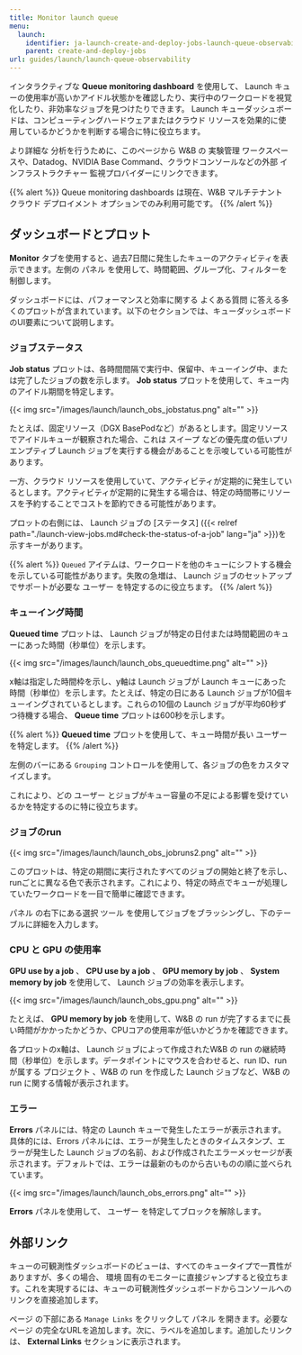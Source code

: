 ```yaml
---
title: Monitor launch queue
menu:
  launch:
    identifier: ja-launch-create-and-deploy-jobs-launch-queue-observability
    parent: create-and-deploy-jobs
url: guides/launch/launch-queue-observability
---
```


インタラクティブな **Queue monitoring dashboard** を使用して、 Launch キューの使用率が高いかアイドル状態かを確認したり、実行中のワークロードを視覚化したり、非効率なジョブを見つけたりできます。 Launch キューダッシュボードは、コンピューティングハードウェアまたはクラウド リソースを効果的に使用しているかどうかを判断する場合に特に役立ちます。

より詳細な 分析を行うために、このページから W&B の 実験管理 ワークスペースや、Datadog、NVIDIA Base Command、クラウドコンソールなどの外部 インフラストラクチャー 監視プロバイダーにリンクできます。

{{% alert %}}
Queue monitoring dashboards は現在、W&B マルチテナント クラウド デプロイメント オプションでのみ利用可能です。
{{% /alert %}}

## ダッシュボードとプロット
**Monitor** タブを使用すると、過去7日間に発生したキューのアクティビティを表示できます。左側の パネル を使用して、時間範囲、グループ化、フィルターを制御します。

ダッシュボードには、パフォーマンスと効率に関する よくある質問 に答える多くのプロットが含まれています。以下のセクションでは、キューダッシュボードのUI要素について説明します。

### ジョブステータス
**Job status** プロットは、各時間間隔で実行中、保留中、キューイング中、または完了したジョブの数を示します。 **Job status** プロットを使用して、キュー内のアイドル期間を特定します。

{{< img src="/images/launch/launch_obs_jobstatus.png" alt="" >}}

たとえば、固定リソース（DGX BasePodなど）があるとします。固定リソースでアイドルキューが観察された場合、これは スイープ などの優先度の低いプリエンプティブ Launch ジョブを実行する機会があることを示唆している可能性があります。

一方、クラウド リソースを使用していて、アクティビティが定期的に発生しているとします。アクティビティが定期的に発生する場合は、特定の時間帯にリソースを予約することでコストを節約できる可能性があります。

プロットの右側には、 Launch ジョブの [ステータス] ({{< relref path="./launch-view-jobs.md#check-the-status-of-a-job" lang="ja" >}})を示すキーがあります。

{{% alert %}}
`Queued` アイテムは、ワークロードを他のキューにシフトする機会を示している可能性があります。失敗の急増は、 Launch ジョブのセットアップでサポートが必要な ユーザー を特定するのに役立ちます。
{{% /alert %}}

### キューイング時間

**Queued time** プロットは、 Launch ジョブが特定の日付または時間範囲のキューにあった時間（秒単位）を示します。

{{< img src="/images/launch/launch_obs_queuedtime.png" alt="" >}}

x軸は指定した時間枠を示し、y軸は Launch ジョブが Launch キューにあった時間（秒単位）を示します。たとえば、特定の日にある Launch ジョブが10個キューイングされているとします。これらの10個の Launch ジョブが平均60秒ずつ待機する場合、 **Queue time** プロットは600秒を示します。

{{% alert %}}
**Queued time** プロットを使用して、キュー時間が長い ユーザー を特定します。
{{% /alert %}}

左側のバーにある `Grouping` コントロールを使用して、各ジョブの色をカスタマイズします。

これにより、どの ユーザー とジョブがキュー容量の不足による影響を受けているかを特定するのに特に役立ちます。

### ジョブのrun

{{< img src="/images/launch/launch_obs_jobruns2.png" alt="" >}}

このプロットは、特定の期間に実行されたすべてのジョブの開始と終了を示し、runごとに異なる色で表示されます。これにより、特定の時点でキューが処理していたワークロードを一目で簡単に確認できます。

 パネル の右下にある選択 ツール を使用してジョブをブラッシングし、下のテーブルに詳細を入力します。

### CPU と GPU の使用率
**GPU use by a job** 、 **CPU use by a job** 、 **GPU memory by job** 、 **System memory by job** を使用して、 Launch ジョブの効率を表示します。

{{< img src="/images/launch/launch_obs_gpu.png" alt="" >}}

たとえば、 **GPU memory by job** を使用して、W&B の run が完了するまでに長い時間がかかったかどうか、CPUコアの使用率が低いかどうかを確認できます。

各プロットのx軸は、 Launch ジョブによって作成されたW&B の run の継続時間（秒単位）を示します。データポイントにマウスを合わせると、run ID、runが属する プロジェクト 、W&B の run を作成した Launch ジョブなど、W&B の run に関する情報が表示されます。

### エラー

**Errors** パネルには、特定の Launch キューで発生したエラーが表示されます。具体的には、Errors パネルには、エラーが発生したときのタイムスタンプ、エラーが発生した Launch ジョブの名前、および作成されたエラーメッセージが表示されます。デフォルトでは、エラーは最新のものから古いものの順に並べられています。

{{< img src="/images/launch/launch_obs_errors.png" alt="" >}}

**Errors** パネルを使用して、 ユーザー を特定してブロックを解除します。

## 外部リンク

キューの可観測性ダッシュボードのビューは、すべてのキュータイプで一貫性がありますが、多くの場合、 環境 固有のモニターに直接ジャンプすると役立ちます。これを実現するには、キューの可観測性ダッシュボードからコンソールへのリンクを直接追加します。

 ページ の下部にある `Manage Links` をクリックして パネル を開きます。必要な ページ の完全なURLを追加します。次に、ラベルを追加します。追加したリンクは、 **External Links** セクションに表示されます。
